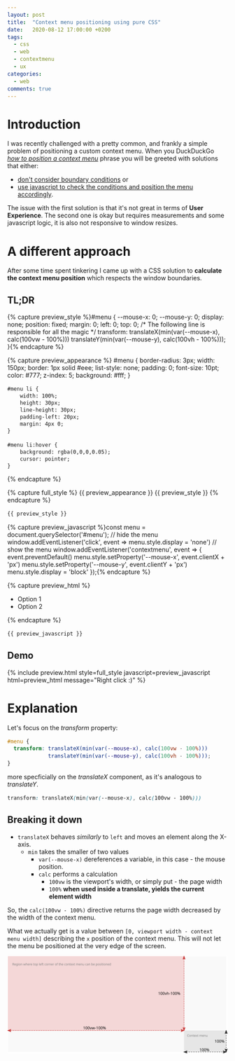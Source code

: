 ```yaml
---
layout: post
title:  "Context menu positioning using pure CSS"
date:   2020-08-12 17:00:00 +0200
tags:
  - css
  - web
  - contextmenu
  - ux
categories:
  - web
comments: true
---
```


# Introduction

I was recently challenged with a pretty common, and frankly a simple problem of positioning a custom context menu. When you DuckDuckGo [*how to position a context menu*](https://duckduckgo.com/?q=positioning+a+context+menu&t=ffab&ia=web) phrase you will be greeted with solutions that either:
- [don't consider boundary conditions](https://stackoverflow.com/a/15795450) or
- [use javascript to check the conditions and position the menu accordingly](https://stackoverflow.com/a/31354591). 

The issue with the first solution is that it's not great in terms of **User Experience**.
The second one is okay but requires measurements and some javascript logic, it is also not responsive to window resizes.

# A different approach

After some time spent tinkering I came up with a CSS solution to **calculate the context menu position** which respects the window boundaries.

## TL;DR


{% capture preview_style %}#menu {
  --mouse-x: 0;
  --mouse-y: 0;
  display: none;
  position: fixed;
  margin: 0;
  left: 0;
  top: 0;
  /* The following line is responsible for all the magic */
  transform: translateX(min(var(--mouse-x), calc(100vw - 100%)))
             translateY(min(var(--mouse-y), calc(100vh - 100%)));
}{% endcapture %}

{% capture preview_appearance %}
	#menu {
		border-radius: 3px;
		width: 150px;
		border: 1px solid #eee;
		list-style: none;
		padding: 0;
		font-size: 10pt;
		color: #777;
    z-index: 5;
    background: #fff;
	}

	#menu li {
		width: 100%;
		height: 30px;
		line-height: 30px;
		padding-left: 20px;
		margin: 4px 0;
	}

	#menu li:hover {
		background: rgba(0,0,0,0.05);
		cursor: pointer;
	}
{% endcapture %}

{% capture full_style %}
  {{ preview_appearance }}
  {{ preview_style }}
{% endcapture %}

```css
{{ preview_style }}
```
{% capture preview_javascript %}const menu = document.querySelector('#menu');
// hide the menu
window.addEventListener('click', event => menu.style.display = 'none')
// show the menu
window.addEventListener('contextmenu', event => {
  event.preventDefault()
  menu.style.setProperty('--mouse-x', event.clientX + 'px')
  menu.style.setProperty('--mouse-y', event.clientY + 'px')
  menu.style.display = 'block'
});{% endcapture %}

{% capture preview_html %}
<ul id='menu'>
	<li>Option 1</li>
	<li>Option 2</li>
</ul>
{% endcapture %}

```javascript
{{ preview_javascript }}
```

## Demo

{% include preview.html style=full_style javascript=preview_javascript html=preview_html message="Right click :)" %}

# Explanation

Let's focus on the *transform* property:

```css
#menu {
  transform: translateX(min(var(--mouse-x), calc(100vw - 100%)))
             translateY(min(var(--mouse-y), calc(100vh - 100%)));
}
```

more specficially on the _translateX_ component, as it's analogous to _translateY_.

```css
transform: translateX(min(var(--mouse-x), calc(100vw - 100%)))
```

## Breaking it down

- `translateX` behaves *similarly* to `left` and moves an element along the X-axis.
  - `min` takes the smaller of two values
    - `var(--mouse-x)` dereferences a variable, in this case - the mouse position.
    - `calc` performs a calculation
      - `100vw` is the viewport's width, or simply put - the page width
      - `100%` **when used inside a translate, yields the current element width**

So, the `calc(100vw - 100%)` directive returns the page width decreased by the width of the context menu.

What we actually get is a value between `[0, viewport width - context menu width]` describing the `x` position of the context menu. This will not let the menu be positioned at the very edge of the screen.

![Boundaries](downloads/context-menu/boundries.svg)